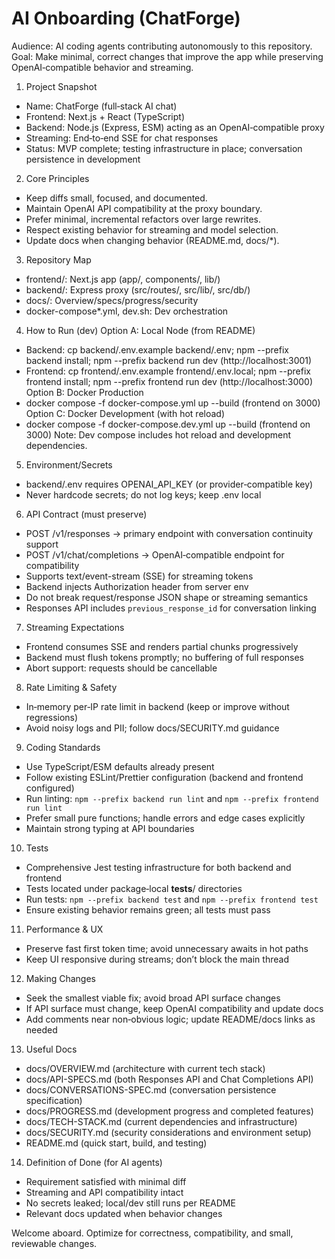 # AI Onboarding (ChatForge)

Audience: AI coding agents contributing autonomously to this repository.
Goal: Make minimal, correct changes that improve the app while preserving OpenAI‑compatible behavior and streaming.

1) Project Snapshot
- Name: ChatForge (full‑stack AI chat)
- Frontend: Next.js + React (TypeScript)
- Backend: Node.js (Express, ESM) acting as an OpenAI‑compatible proxy
- Streaming: End‑to‑end SSE for chat responses
- Status: MVP complete; testing infrastructure in place; conversation persistence in development

2) Core Principles
- Keep diffs small, focused, and documented.
- Maintain OpenAI API compatibility at the proxy boundary.
- Prefer minimal, incremental refactors over large rewrites.
- Respect existing behavior for streaming and model selection.
- Update docs when changing behavior (README.md, docs/*).

3) Repository Map
- frontend/: Next.js app (app/, components/, lib/)
- backend/: Express proxy (src/routes/, src/lib/, src/db/)
- docs/: Overview/specs/progress/security
- docker-compose*.yml, dev.sh: Dev orchestration

4) How to Run (dev)
Option A: Local Node (from README)
- Backend: cp backend/.env.example backend/.env; npm --prefix backend install; npm --prefix backend run dev (http://localhost:3001)
- Frontend: cp frontend/.env.example frontend/.env.local; npm --prefix frontend install; npm --prefix frontend run dev (http://localhost:3000)
Option B: Docker Production
- docker compose -f docker-compose.yml up --build (frontend on 3000)
Option C: Docker Development (with hot reload)
- docker compose -f docker-compose.dev.yml up --build (frontend on 3000)
Note: Dev compose includes hot reload and development dependencies.

5) Environment/Secrets
- backend/.env requires OPENAI_API_KEY (or provider‑compatible key)
- Never hardcode secrets; do not log keys; keep .env local

6) API Contract (must preserve)
- POST /v1/responses → primary endpoint with conversation continuity support
- POST /v1/chat/completions → OpenAI‑compatible endpoint for compatibility
- Supports text/event-stream (SSE) for streaming tokens
- Backend injects Authorization header from server env
- Do not break request/response JSON shape or streaming semantics
- Responses API includes `previous_response_id` for conversation linking

7) Streaming Expectations
- Frontend consumes SSE and renders partial chunks progressively
- Backend must flush tokens promptly; no buffering of full responses
- Abort support: requests should be cancellable

8) Rate Limiting & Safety
- In‑memory per‑IP rate limit in backend (keep or improve without regressions)
- Avoid noisy logs and PII; follow docs/SECURITY.md guidance

9) Coding Standards
- Use TypeScript/ESM defaults already present
- Follow existing ESLint/Prettier configuration (backend and frontend configured)
- Run linting: `npm --prefix backend run lint` and `npm --prefix frontend run lint`
- Prefer small pure functions; handle errors and edge cases explicitly
- Maintain strong typing at API boundaries

10) Tests
- Comprehensive Jest testing infrastructure for both backend and frontend
- Tests located under package‑local __tests__/ directories
- Run tests: `npm --prefix backend test` and `npm --prefix frontend test`
- Ensure existing behavior remains green; all tests must pass

11) Performance & UX
- Preserve fast first token time; avoid unnecessary awaits in hot paths
- Keep UI responsive during streams; don’t block the main thread

12) Making Changes
- Seek the smallest viable fix; avoid broad API surface changes
- If API surface must change, keep OpenAI compatibility and update docs
- Add comments near non‑obvious logic; update README/docs links as needed

13) Useful Docs
- docs/OVERVIEW.md (architecture with current tech stack)
- docs/API-SPECS.md (both Responses API and Chat Completions API)
- docs/CONVERSATIONS-SPEC.md (conversation persistence specification)
- docs/PROGRESS.md (development progress and completed features)
- docs/TECH-STACK.md (current dependencies and infrastructure)
- docs/SECURITY.md (security considerations and environment setup)
- README.md (quick start, build, and testing)

14) Definition of Done (for AI agents)
- Requirement satisfied with minimal diff
- Streaming and API compatibility intact
- No secrets leaked; local/dev still runs per README
- Relevant docs updated when behavior changes

Welcome aboard. Optimize for correctness, compatibility, and small, reviewable changes.